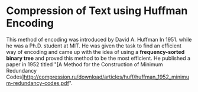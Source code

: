 # Compression of Text using Huffman Encoding
This method of encoding was introduced by David A. Huffman  In 1951. while he was a Ph.D. student at MIT. He was given the task to find an efficient way of encoding and came up with the idea of using a **frequency-sorted binary tree** and proved this method to be the most efficient. He published a paper in 1952 titled "[A Method for the Construction of Minimum Redundancy Codes]http://compression.ru/download/articles/huff/huffman_1952_minimum-redundancy-codes.pdf". 
